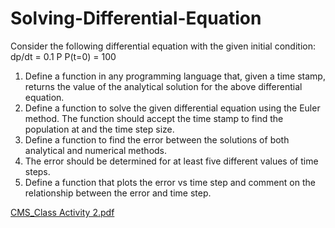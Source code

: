 # Solving-Differential-Equation
Consider the following differential equation with the given initial condition: dp/dt = 0.1 P P(t=0) = 100


1. Define a function in any programming language that, given a time stamp, returns
the value of the analytical solution for the above differential equation.
2. Define a function to solve the given differential equation using the Euler method.
The function should accept the time stamp to find the population at and the time
step size.
3. Define a function to find the error between the solutions of both analytical and
numerical methods.
4. The error should be determined for at least five different values of time steps.
5. Define a function that plots the error vs time step and comment on the
relationship between the error and time step.

[CMS_Class Activity 2.pdf](https://github.com/ali-haidir/Solving-Differential-Equation/files/9131371/CMS_Class.Activity.2.pdf)
